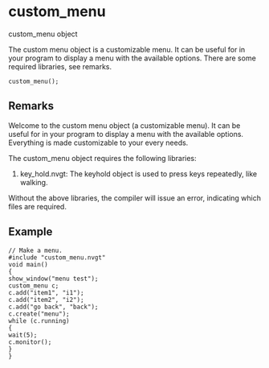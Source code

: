 # custom_menu

custom_menu object

The custom menu object is a customizable menu. It can be useful for in your program to display a menu with the available options. There are some required libraries, see remarks.

`custom_menu();`

## Remarks

Welcome to the custom menu object (a customizable menu). It can be useful for in your program to display a menu with the available options. Everything is made customizable to your every needs.

The custom_menu object requires the following libraries:

1. key_hold.nvgt: The keyhold object is used to press keys repeatedly, like walking.


Without the above libraries, the compiler will issue an error, indicating which files are required.

## Example

```
// Make a menu.
#include "custom_menu.nvgt"
void main()
{
show_window("menu test");
custom_menu c;
c.add("item1", "i1");
c.add("item2", "i2");
c.add("go back", "back");
c.create("menu");
while (c.running)
{
wait(5);
c.monitor();
}
}
```
